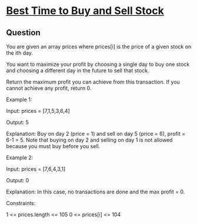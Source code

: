 # [Best Time to Buy and Sell Stock](https://leetcode.com/problems/best-time-to-buy-and-sell-stock/)
## Question
You are given an array prices where prices[i] is the price of a given stock on the ith day.

You want to maximize your profit by choosing a single day to buy one stock and choosing a different day in the future to sell that stock.

Return the maximum profit you can achieve from this transaction. If you cannot achieve any profit, return 0.

Example 1:

Input: prices = [7,1,5,3,6,4]

Output: 5

Explanation: Buy on day 2 (price = 1) and sell on day 5 (price = 6), profit = 6-1 = 5.
Note that buying on day 2 and selling on day 1 is not allowed because you must buy before you sell.  

Example 2:

Input: prices = [7,6,4,3,1]

Output: 0

Explanation: In this case, no transactions are done and the max profit = 0.
 
Constraints:

1 <= prices.length <= 105
0 <= prices[i] <= 104